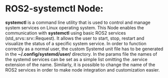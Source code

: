# ROS2-systemctl Node: 
**systemctl** is a command line utility that is used to control and manage system services on Linux operating system.
This Node enables the communication with **systemctl** using basic ROS2 services (std_srvs::srv::Request). It allows the user to start, stop, restart and visualize the status of a specific system service.
In order to function correctly as a normal user, the custom Systemd unit file has to be generated in the **~/.config/systemd/user/** directory.
In the params file the names of the systemd services can be set as a simple list omitting the .service extension of the name.
Similarly, it is possible to change the name of the ROS2 services in order to make node integration and customization easier.